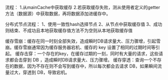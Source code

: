 流程：
1.从mainCache中获取缓存
2.若获取缓存失败，测从使用者定义的getter方法（数据源）中获取数据，再将数据添加进缓存中。

分布式节点流程：
1、使用一致性hash选择节点
2、从节点中获取缓存值
3、成功则结束、不成功且本地获取缓存值方法不为空则从本地获取缓存值

缓存雪崩：缓存在同一时刻全部失效，造成瞬时DB请求量大、压力骤增，引起雪崩。缓存雪崩通常因为缓存服务器宕机、缓存的 key 设置了相同的过期时间等引起。
缓存击穿：一个存在的key，在缓存过期的一刻，同时有大量的请求，这些请求都会击穿到 DB ，造成瞬时DB请求量大、压力骤增。
缓存穿透：查询一个不存在的数据，因为不存在则不会写到缓存中，所以每次都会去请求 DB，如果瞬间流量过大，穿透到 DB，导致宕机。
